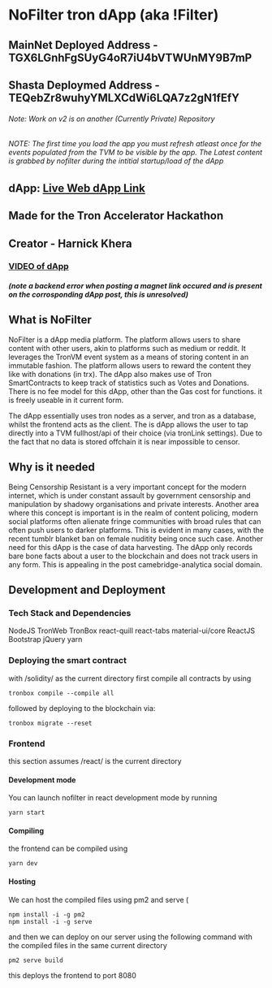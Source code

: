 # NoFilter tron dApp (aka !Filter) 

## MainNet Deployed Address - TGX6LGnhFgSUyG4oR7iU4bVTWUnMY9B7mP
## Shasta Deploymed Address - TEQebZr8wuhyYMLXCdWi6LQA7z2gN1fEfY

###### Note: Work on v2 is on another (Currently Private) Repository

###### NOTE: The first time you load the app you must refresh atleast once for the events populated from the TVM to be visible by the app. The Latest content is grabbed by nofilter during the intitial startup/load of the dApp

## dApp: [Live Web dApp Link](http://n0filter.com/)
## Made for the Tron Accelerator Hackathon
## Creator - Harnick Khera

### [VIDEO of dApp](https://youtu.be/q_VSDe_ThM8)
##### (note a backend error when posting a magnet link occured and is present on the corrosponding dApp post, this is unresolved)

## What is NoFilter
NoFilter is a dApp media platform. The platform allows users to share content with other users, akin to platforms such as medium or reddit. It leverages the TronVM event system as a means of storing content in an immutable fashion. The platform allows users to reward the content they like with donations (in trx). The dApp also makes use of Tron SmartContracts to keep track of statistics such as Votes and Donations. There is no fee model for this dApp, other than the Gas cost for functions. it is freely useable in it current form. 

The dApp essentially uses tron nodes as a server, and tron as a database, whilst the frontend acts as the client. The is dApp allows the user to tap directly into a TVM fullhost/api of their choice (via tronLink settings). Due to the fact that no data is stored offchain it is near impossible to censor.

## Why is it needed

Being Censorship Resistant is a very important concept for the modern internet, which is under constant assault by government censorship and manipulation by shadowy organisations and private interests. Another area where this concept is important is in the realm of content policing, modern social platforms often alienate fringe communities with broad rules that can often push users to darker platforms. This is evident in many cases, with the recent tumblr blanket ban on female nuditity being once such case.  Another need for this dApp is the case of data harvesting. The dApp only records bare bone facts about a user to the blockchain and does not track users in any form. This is appealing in the post camebridge-analytica social domain.

## Development and Deployment

### Tech Stack and Dependencies

NodeJS
TronWeb
TronBox
react-quill
react-tabs
material-ui/core
ReactJS
Bootstrap
jQuery
yarn

### Deploying the smart contract

with /solidity/ as the current directory first compile all contracts by using 

``` 
tronbox compile --compile all
```

followed by deploying to the blockchain via:

``` 
tronbox migrate --reset
```

### Frontend 

this section assumes /react/ is the current directory

#### Development mode

You can launch nofilter in react development mode by running

```
yarn start
```

#### Compiling

the frontend can be compiled using 

```
yarn dev
```

#### Hosting

We can host the compiled files using pm2 and serve (
```
npm install -i -g pm2
npm install -i -g serve
```

and then we can deploy on our server using the following command with the compiled files in the same current directory

```
pm2 serve build
```

this deploys the frontend to port 8080


